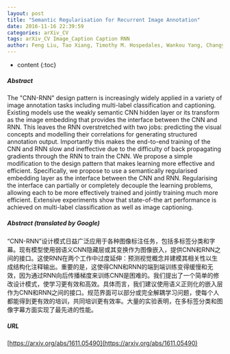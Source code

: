 ```yaml
---
layout: post
title: "Semantic Regularisation for Recurrent Image Annotation"
date: 2016-11-16 22:39:59
categories: arXiv_CV
tags: arXiv_CV Image_Caption Caption RNN
author: Feng Liu, Tao Xiang, Timothy M. Hospedales, Wankou Yang, Changyin Sun
---
```


* content
{:toc}

##### Abstract
The "CNN-RNN" design pattern is increasingly widely applied in a variety of image annotation tasks including multi-label classification and captioning. Existing models use the weakly semantic CNN hidden layer or its transform as the image embedding that provides the interface between the CNN and RNN. This leaves the RNN overstretched with two jobs: predicting the visual concepts and modelling their correlations for generating structured annotation output. Importantly this makes the end-to-end training of the CNN and RNN slow and ineffective due to the difficulty of back propagating gradients through the RNN to train the CNN. We propose a simple modification to the design pattern that makes learning more effective and efficient. Specifically, we propose to use a semantically regularised embedding layer as the interface between the CNN and RNN. Regularising the interface can partially or completely decouple the learning problems, allowing each to be more effectively trained and jointly training much more efficient. Extensive experiments show that state-of-the art performance is achieved on multi-label classification as well as image captioning.

##### Abstract (translated by Google)
“CNN-RNN”设计模式日益广泛应用于各种图像标注任务，包括多标签分类和字幕。现有模型使用弱语义CNN隐藏层或其变换作为图像嵌入，提供CNN和RNN之间的接口。这使RNN在两个工作中过度延伸：预测视觉概念并建模其相关性以生成结构化注释输出。重要的是，这使得CNN和RNN的端到端训练变得缓慢和无效，因为通过RNN向后传播梯度来训练CNN是困难的。我们提出了一个简单的修改设计模式，使学习更有效和高效。具体而言，我们建议使用语义正则化的嵌入层作为CNN和RNN之间的接口。规范界面可以部分或完全解耦学习问题，使每个人都能得到更有效的培训，共同培训更有效率。大量的实验表明，在多标签分类和图像字幕方面实现了最先进的性能。

##### URL
[https://arxiv.org/abs/1611.05490](https://arxiv.org/abs/1611.05490)

